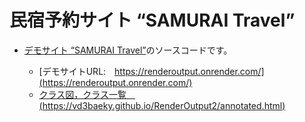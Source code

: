 # 民宿予約サイト “SAMURAI Travel”

* [デモサイト “SAMURAI Travel”](https://renderoutput.onrender.com/)のソースコードです。

     - [デモサイトURL:　https://renderoutput.onrender.com/](https://renderoutput.onrender.com/)
     - [クラス図，クラス一覧　(https://vd3baeky.github.io/RenderOutput2/annotated.html)](https://vd3baeky.github.io/RenderOutput2/annotated.html)




